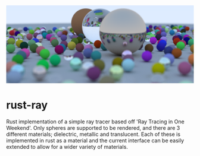 ![rust-ray](output.png)
# rust-ray
Rust implementation of a simple ray tracer based off 'Ray Tracing in One Weekend'. Only spheres are supported to be rendered, and there are 3 different materials; dielectric, metallic and translucent. Each of these is implemented in rust as a material and the current interface can be easily extended to allow for a wider variety of materials.
